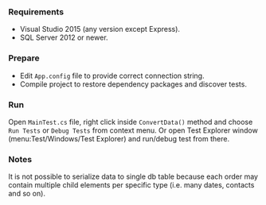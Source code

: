 ### Requirements
- Visual Studio 2015 (any version except Express).
- SQL Server 2012 or newer.

### Prepare
- Edit `App.config` file to provide correct connection string.
- Compile project to restore dependency packages and discover tests.

### Run
Open `MainTest.cs` file, right click inside `ConvertData()` method and choose `Run Tests` or `Debug Tests` from context menu. Or open Test Explorer window (menu:Test/Windows/Test Explorer) and run/debug test from there.

### Notes
It is not possible to serialize data to single db table because each order may contain multiple child elements per specific type (i.e. many dates, contacts and so on).

